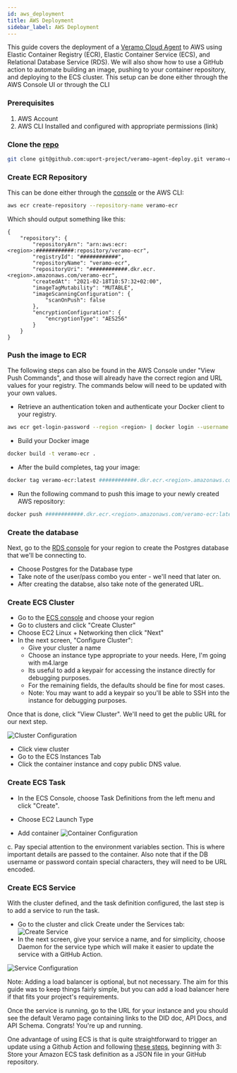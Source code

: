 ```yaml
---
id: aws_deployment
title: AWS Deployment
sidebar_label: AWS Deployment
---
```


This guide covers the deployment of a [Veramo Cloud Agent](https://github.com/uport-project/veramo-agent-deploy) to AWS using Elastic Container Registry (ECR), Elastic Container Service (ECS), and Relational Database Service (RDS). We will also show how to use a GitHub action to automate building an image, pushing to your container repository, and deploying to the ECS cluster. This setup can be done either through the AWS Console UI or through the CLI

### Prerequisites

1. AWS Account
2. AWS CLI Installed and configured with appropriate permissions (link)

### Clone the [repo](https://github.com/uport-project/veramo-agent-deploy)

```bash
git clone git@github.com:uport-project/veramo-agent-deploy.git veramo-ecs
```

### Create ECR Repository

This can be done either through the [console](https://console.aws.amazon.com/ecr/repositories) or the AWS CLI:

```bash
aws ecr create-repository --repository-name veramo-ecr
```

Which should output something like this:

```
{
    "repository": {
        "repositoryArn": "arn:aws:ecr:<region>:############:repository/veramo-ecr",
        "registryId": "############",
        "repositoryName": "veramo-ecr",
        "repositoryUri": "############.dkr.ecr.<region>.amazonaws.com/veramo-ecr",
        "createdAt": "2021-02-18T10:57:32+02:00",
        "imageTagMutability": "MUTABLE",
        "imageScanningConfiguration": {
            "scanOnPush": false
        },
        "encryptionConfiguration": {
            "encryptionType": "AES256"
        }
    }
}
```

### Push the image to ECR

The following steps can also be found in the AWS Console under "View Push Commands", and those will already have the correct region and URL values for your registry. The commands below will need to be updated with your own values.

- Retrieve an authentication token and authenticate your Docker client to your registry.

```bash
aws ecr get-login-password --region <region> | docker login --username AWS --password-stdin ############.dkr.ecr.<region>.amazonaws.com
```

- Build your Docker image

```bash
docker build -t veramo-ecr .
```

- After the build completes, tag your image:

```bash
docker tag veramo-ecr:latest ############.dkr.ecr.<region>.amazonaws.com.amazonaws.com/veramo-ecr:latest
```

- Run the following command to push this image to your newly created AWS repository:

```bash
docker push ############.dkr.ecr.<region>.amazonaws.com/veramo-ecr:latest
```

### Create the database

Next, go to the [RDS console](https://console.aws.amazon.com/rds/home?region=us-east-1#) for your region to create the Postgres database that we'll be connecting to.

- Choose Postgres for the Database type
- Take note of the user/pass combo you enter - we'll need that later on.
- After creating the databse, also take note of the generated URL.

### Create ECS Cluster

- Go to the [ECS console](https://console.aws.amazon.com/ecs) and choose your region
- Go to clusters and click "Create Cluster"
- Choose EC2 Linux + Networking then click "Next"
- In the next screen, "Configure Cluster":
  - Give your cluster a name
  - Choose an instance type appropriate to your needs. Here, I'm going with m4.large
  - Its useful to add a keypair for accessing the instance directly for debugging purposes.
  - For the remaining fields, the defaults should be fine for most cases.
  - Note: You may want to add a keypair so you'll be able to SSH into the instance for debugging purposes.

Once that is done, click "View Cluster". We'll need to get the public URL for our next step.

![Cluster Configuration](../../static/img/guides/aws_deployment/ecs_cluster_config.png)

- Click view cluster
- Go to the ECS Instances Tab
- Click the container instance and copy public DNS value.

### Create ECS Task

- In the ECS Console, choose Task Definitions from the left menu and click "Create".
- Choose EC2 Launch Type

- Add container
  ![Container Configuration](../../static/img/guides/aws_deployment/ecs-task-container-config.png)

c. Pay special attention to the environment variables section. This is where important details are passed to the container. Also note that if the DB username or password contain special characters, they will need to be URL encoded.

### Create ECS Service

With the cluster defined, and the task definition configured, the last step is to add a service to run the task.

- Go to the cluster and click Create under the Services tab:
  ![Create Service](../../static/img/guides/aws_deployment/ecs-create-service.png)
- In the next screen, give your service a name, and for simplicity, choose Daemon for the service type which will make it easier to update the service with a GitHub Action.

![Service Configuration](../../static/img/guides/aws_deployment/ecs-service-config.png)

Note: Adding a load balancer is optional, but not necessary. The aim for this guide was to keep things fairly simple, but you can add a load balancer here if that fits your project's requirements.

Once the service is running, go to the URL for your instance and you should see the default Veramo page containing links to the DID doc, API Docs, and API Schema. Congrats! You're up and running.

One advantage of using ECS is that is quite straightforward to trigger an update using a Github Action and following [these steps](https://docs.github.com/en/actions/guides/deploying-to-amazon-elastic-container-service), beginning with 3: Store your Amazon ECS task definition as a JSON file in your GitHub repository.
